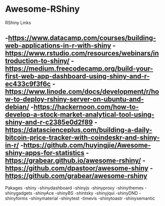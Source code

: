 # Awesome-RShiny
RShiny Links

-https://www.datacamp.com/courses/building-web-applications-in-r-with-shiny
-https://www.rstudio.com/resources/webinars/introduction-to-shiny/
-https://medium.freecodecamp.org/build-your-first-web-app-dashboard-using-shiny-and-r-ec433c9f3f6c
-https://www.linode.com/docs/development/r/how-to-deploy-rshiny-server-on-ubuntu-and-debian/
-https://hackernoon.com/how-to-develop-a-stock-market-analytical-tool-using-shiny-and-r-c2385e0d2f89
-https://datascienceplus.com/building-a-daily-bitcoin-price-tracker-with-coindeskr-and-shiny-in-r/
-https://github.com/huyingjie/Awesome-shiny-apps-for-statistics
-https://grabear.github.io/awesome-rshiny/
-https://github.com/dpastoor/awesome-shiny
-https://github.com/grabear/awesome-rshiny
-

Pakages
-shiny
-shinydashboard
-shinyjs
-shinyproxy
-shinythemes
-shinygadgets
-shinyAce
-shinyBS
-shintsky
-shinyjqui
-shinyDND
-shinyforms
-shinymaterial
-shinytest
-timevis
-shinytoastr
-shinysemantic
